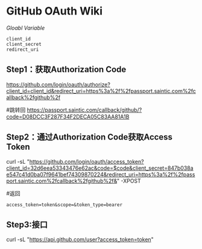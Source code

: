 # GitHub OAuth Wiki


*Gloabl Variable*

```
client_id
client_secret
redirect_uri
```


## Step1：获取Authorization Code


https://github.com/login/oauth/authorize?client_id=client_id&redirect_uri=https%3a%2f%2fpassport.saintic.com%2fcallback%2fgithub%2f

#跳转回
https://passport.saintic.com/callback/github/?code=D08DCC3F287F34F2DECA05C83AA81A1B


## Step2：通过Authorization Code获取Access Token

curl -sL "https://github.com/login/oauth/access_token?client_id=32d6eea53343476e62ac&code=$code&client_secret=847b038ae547c41d0ba07f9641bef74309870224&redirect_uri=https%3a%2f%2fpassport.saintic.com%2fcallback%2fgithub%2f&" -XPOST


#返回
```
access_token=token&scope=&token_type=bearer
```


## Step3:接口
curl -sL "https://api.github.com/user?access_token=token"
